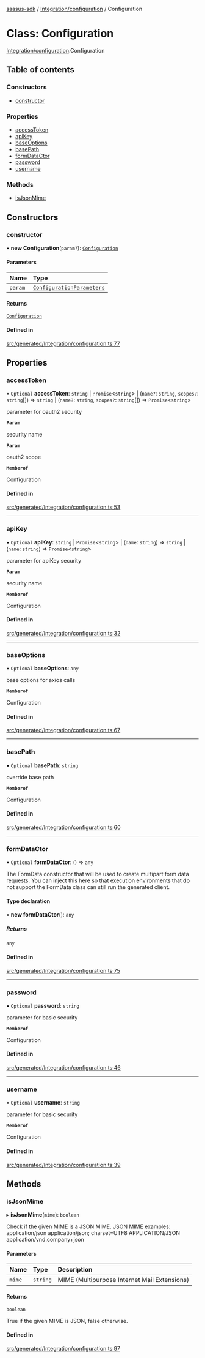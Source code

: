[saasus-sdk](../README.md) / [Integration/configuration](../modules/Integration_configuration.md) / Configuration

# Class: Configuration

[Integration/configuration](../modules/Integration_configuration.md).Configuration

## Table of contents

### Constructors

- [constructor](Integration_configuration.Configuration.md#constructor)

### Properties

- [accessToken](Integration_configuration.Configuration.md#accesstoken)
- [apiKey](Integration_configuration.Configuration.md#apikey)
- [baseOptions](Integration_configuration.Configuration.md#baseoptions)
- [basePath](Integration_configuration.Configuration.md#basepath)
- [formDataCtor](Integration_configuration.Configuration.md#formdatactor)
- [password](Integration_configuration.Configuration.md#password)
- [username](Integration_configuration.Configuration.md#username)

### Methods

- [isJsonMime](Integration_configuration.Configuration.md#isjsonmime)

## Constructors

### constructor

• **new Configuration**(`param?`): [`Configuration`](Integration_configuration.Configuration.md)

#### Parameters

| Name | Type |
| :------ | :------ |
| `param` | [`ConfigurationParameters`](../interfaces/Integration_configuration.ConfigurationParameters.md) |

#### Returns

[`Configuration`](Integration_configuration.Configuration.md)

#### Defined in

[src/generated/Integration/configuration.ts:77](https://github.com/saasus-platform/saasus-sdk-javascript/blob/c6c266c/src/generated/Integration/configuration.ts#L77)

## Properties

### accessToken

• `Optional` **accessToken**: `string` \| `Promise`\<`string`\> \| (`name?`: `string`, `scopes?`: `string`[]) => `string` \| (`name?`: `string`, `scopes?`: `string`[]) => `Promise`\<`string`\>

parameter for oauth2 security

**`Param`**

security name

**`Param`**

oauth2 scope

**`Memberof`**

Configuration

#### Defined in

[src/generated/Integration/configuration.ts:53](https://github.com/saasus-platform/saasus-sdk-javascript/blob/c6c266c/src/generated/Integration/configuration.ts#L53)

___

### apiKey

• `Optional` **apiKey**: `string` \| `Promise`\<`string`\> \| (`name`: `string`) => `string` \| (`name`: `string`) => `Promise`\<`string`\>

parameter for apiKey security

**`Param`**

security name

**`Memberof`**

Configuration

#### Defined in

[src/generated/Integration/configuration.ts:32](https://github.com/saasus-platform/saasus-sdk-javascript/blob/c6c266c/src/generated/Integration/configuration.ts#L32)

___

### baseOptions

• `Optional` **baseOptions**: `any`

base options for axios calls

**`Memberof`**

Configuration

#### Defined in

[src/generated/Integration/configuration.ts:67](https://github.com/saasus-platform/saasus-sdk-javascript/blob/c6c266c/src/generated/Integration/configuration.ts#L67)

___

### basePath

• `Optional` **basePath**: `string`

override base path

**`Memberof`**

Configuration

#### Defined in

[src/generated/Integration/configuration.ts:60](https://github.com/saasus-platform/saasus-sdk-javascript/blob/c6c266c/src/generated/Integration/configuration.ts#L60)

___

### formDataCtor

• `Optional` **formDataCtor**: () => `any`

The FormData constructor that will be used to create multipart form data
requests. You can inject this here so that execution environments that
do not support the FormData class can still run the generated client.

#### Type declaration

• **new formDataCtor**(): `any`

##### Returns

`any`

#### Defined in

[src/generated/Integration/configuration.ts:75](https://github.com/saasus-platform/saasus-sdk-javascript/blob/c6c266c/src/generated/Integration/configuration.ts#L75)

___

### password

• `Optional` **password**: `string`

parameter for basic security

**`Memberof`**

Configuration

#### Defined in

[src/generated/Integration/configuration.ts:46](https://github.com/saasus-platform/saasus-sdk-javascript/blob/c6c266c/src/generated/Integration/configuration.ts#L46)

___

### username

• `Optional` **username**: `string`

parameter for basic security

**`Memberof`**

Configuration

#### Defined in

[src/generated/Integration/configuration.ts:39](https://github.com/saasus-platform/saasus-sdk-javascript/blob/c6c266c/src/generated/Integration/configuration.ts#L39)

## Methods

### isJsonMime

▸ **isJsonMime**(`mime`): `boolean`

Check if the given MIME is a JSON MIME.
JSON MIME examples:
  application/json
  application/json; charset=UTF8
  APPLICATION/JSON
  application/vnd.company+json

#### Parameters

| Name | Type | Description |
| :------ | :------ | :------ |
| `mime` | `string` | MIME (Multipurpose Internet Mail Extensions) |

#### Returns

`boolean`

True if the given MIME is JSON, false otherwise.

#### Defined in

[src/generated/Integration/configuration.ts:97](https://github.com/saasus-platform/saasus-sdk-javascript/blob/c6c266c/src/generated/Integration/configuration.ts#L97)
